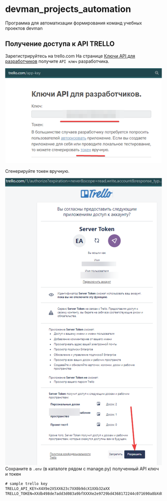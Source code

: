 # devman_projects_automation
Программа для автоматизации формирования команд учебных проектов devman


## Получение доступа к API TRELLO
Зарегистрируйтесь на trello.com
На странице [Ключи API для разработчиков](https://trello.com/app-key) получите `API ключ` разработчика.

![image apikey](apikey.png)

Сгенерируйте токен вручную.

![image generate_token](generate_token.png)
Сохраните в `.env` (в каталоге рядом с manage.py) полученный API ключ и токен
```
# sample trello key
TRELLO_API_KEY=X4X9e2X5XX623c7XX0b9dcX1XXb32aXX
TRELLO_TOKEN=XXdb498de7add3d083a9bfXXXXe2e9729bd4368172244c071690a8bXd0937bXX
```